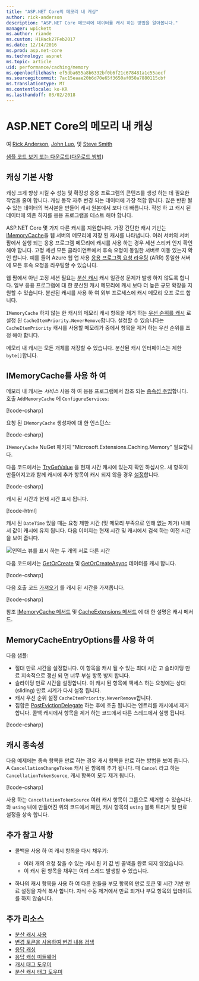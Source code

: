 ```yaml
---
title: "ASP.NET Core의 메모리 내 캐싱"
author: rick-anderson
description: "ASP.NET Core 메모리에 데이터를 캐시 하는 방법을 알아봅니다."
manager: wpickett
ms.author: riande
ms.custom: H1Hack27Feb2017
ms.date: 12/14/2016
ms.prod: asp.net-core
ms.technology: aspnet
ms.topic: article
uid: performance/caching/memory
ms.openlocfilehash: ef5dba655a8b6332bf0b6f21c678481a1c55aecf
ms.sourcegitcommit: 7ac15eaae20b6d70e65f3650af050a7880115cbf
ms.translationtype: MT
ms.contentlocale: ko-KR
ms.lasthandoff: 03/02/2018
---
```

# <a name="in-memory-caching-in-aspnet-core"></a>ASP.NET Core의 메모리 내 캐싱

여 [Rick Anderson](https://twitter.com/RickAndMSFT), [John Luo](https://github.com/JunTaoLuo), 및 [Steve Smith](https://ardalis.com/)

[샘플 코드 보기 또는 다운로드](https://github.com/aspnet/Docs/tree/master/aspnetcore/performance/caching/memory/sample)([다운로드 방법](xref:tutorials/index#how-to-download-a-sample))

## <a name="caching-basics"></a>캐싱 기본 사항

캐싱 크게 향상 시킬 수 성능 및 확장성 응용 프로그램의 콘텐츠를 생성 하는 데 필요한 작업을 줄여 합니다. 캐싱 동작 자주 변경 되는 데이터에 가장 적합 합니다. 많은 반환 될 수 있는 데이터의 복사본을 만들어 캐시 원본에서 보다 더 빠릅니다. 작성 하 고 캐시 된 데이터에 의존 하지를 응용 프로그램을 테스트 해야 합니다.

ASP.NET Core 몇 가지 다른 캐시를 지원합니다. 가장 간단한 캐시 기반는 [IMemoryCache](https://docs.microsoft.com/aspnet/core/api/microsoft.extensions.caching.memory.imemorycache)을 웹 서버의 메모리에 저장 된 캐시를 나타냅니다. 여러 서버의 서버 팜에서 실행 되는 응용 프로그램 메모리에 캐시를 사용 하는 경우 세션 스티커 인지 확인 해야 합니다. 고정 세션 모든 클라이언트에서 후속 요청이 동일한 서버로 이동 있는지 확인 합니다. 예를 들어 Azure 웹 앱 사용 [응용 프로그램 요청 라우팅](https://www.iis.net/learn/extensions/planning-for-arr) (ARR) 동일한 서버에 모든 후속 요청을 라우팅할 수 있습니다.

웹 팜에서 아닌 고정 세션 필요는 [분산 캐시](distributed.md) 캐시 일관성 문제가 발생 하지 않도록 합니다. 일부 응용 프로그램에 대 한 분산된 캐시 메모리에 캐시 보다 더 높은 규모 확장을 지원할 수 있습니다. 분산된 캐시를 사용 하 여 외부 프로세스에 캐시 메모리 오프 로드 합니다. 

`IMemoryCache` 하지 않는 한 캐시의 메모리 캐시 항목을 제거 하는 [우선 순위를 캐시](https://docs.microsoft.com/aspnet/core/api/microsoft.extensions.caching.memory.cacheitempriority) 로 설정 된 `CacheItemPriority.NeverRemove`합니다. 설정할 수 있습니다는 `CacheItemPriority` 캐시를 사용할 메모리가 중에서 항목을 제거 하는 우선 순위를 조정 해야 합니다.

메모리 내 캐시는 모든 개체를 저장할 수 있습니다. 분산된 캐시 인터페이스는 제한 `byte[]`합니다.

## <a name="using-imemorycache"></a>IMemoryCache를 사용 하 여

메모리 내 캐시는 *서비스* 사용 하 여 응용 프로그램에서 참조 되는 [종속성 주입](../../fundamentals/dependency-injection.md)합니다. 호출 `AddMemoryCache` 에 `ConfigureServices`:

[!code-csharp[](memory/sample/WebCache/Startup.cs?highlight=8)] 

요청 된 `IMemoryCache` 생성자에 대 한 인스턴스:

[!code-csharp[](memory/sample/WebCache/Controllers/HomeController.cs?name=snippet_ctor&highlight=3,5-999)] 

`IMemoryCache` NuGet 패키지 "Microsoft.Extensions.Caching.Memory" 필요합니다.

다음 코드에서는 [TryGetValue](https://docs.microsoft.com/aspnet/core/api/microsoft.extensions.caching.memory.imemorycache#Microsoft_Extensions_Caching_Memory_IMemoryCache_TryGetValue_System_Object_System_Object__) 을 현재 시간 캐시에 있는지 확인 하십시오. 새 항목이 만들어지고과 함께 캐시에 추가 항목이 캐시 되지 않을 경우 [설정](https://docs.microsoft.com/aspnet/core/api/microsoft.extensions.caching.memory.cacheextensions#Microsoft_Extensions_Caching_Memory_CacheExtensions_Set__1_Microsoft_Extensions_Caching_Memory_IMemoryCache_System_Object___0_)합니다.

[!code-csharp[](memory/sample/WebCache/Controllers/HomeController.cs?name=snippet1)]

캐시 된 시간과 현재 시간 표시 됩니다.

[!code-html[](memory/sample/WebCache/Views/Home/Cache.cshtml)]

캐시 된 `DateTime` 있을 때는 요청 제한 시간 (및 메모리 부족으로 인해 없는 제거) 내에서 값이 캐시에 유지 됩니다. 다음 이미지는 현재 시간 및 캐시에서 검색 하는 이전 시간을 보여 줍니다.

![인덱스 뷰를 표시 하는 두 개의 서로 다른 시간](memory/_static/time.png)

다음 코드에서는 [GetOrCreate](https://docs.microsoft.com/aspnet/core/api/microsoft.extensions.caching.memory.cacheextensions#Microsoft_Extensions_Caching_Memory_CacheExtensions_GetOrCreate__1_Microsoft_Extensions_Caching_Memory_IMemoryCache_System_Object_System_Func_Microsoft_Extensions_Caching_Memory_ICacheEntry___0__) 및 [GetOrCreateAsync](https://docs.microsoft.com/aspnet/core/api/microsoft.extensions.caching.memory.cacheextensions#Microsoft_Extensions_Caching_Memory_CacheExtensions_GetOrCreateAsync__1_Microsoft_Extensions_Caching_Memory_IMemoryCache_System_Object_System_Func_Microsoft_Extensions_Caching_Memory_ICacheEntry_System_Threading_Tasks_Task___0___) 데이터를 캐시 합니다. 

[!code-csharp[](memory/sample/WebCache/Controllers/HomeController.cs?name=snippet2&highlight=3-7,14-19)]

다음 호출 코드 [가져오기](https://docs.microsoft.com/aspnet/core/api/microsoft.extensions.caching.memory.cacheextensions#Microsoft_Extensions_Caching_Memory_CacheExtensions_Get__1_Microsoft_Extensions_Caching_Memory_IMemoryCache_System_Object_) 를 캐시 된 시간을 가져옵니다.

[!code-csharp[](memory/sample/WebCache/Controllers/HomeController.cs?name=snippet_gct)]

참조 [IMemoryCache 메서드](https://docs.microsoft.com/aspnet/core/api/microsoft.extensions.caching.memory.imemorycache) 및 [CacheExtensions 메서드](https://docs.microsoft.com/aspnet/core/api/microsoft.extensions.caching.memory.cacheextensions) 에 대 한 설명은 캐시 메서드.

## <a name="using-memorycacheentryoptions"></a>MemoryCacheEntryOptions를 사용 하 여

다음 샘플:

- 절대 만료 시간을 설정합니다. 이 항목을 캐시 될 수 있는 최대 시간 고 슬라이딩 만료 지속적으로 갱신 되 면 너무 부실 항목 방지 합니다.
- 슬라이딩 만료 시간을 설정합니다. 이 캐시 된 항목에 액세스 하는 요청에는 상대 (sliding) 만료 시계가 다시 설정 됩니다.
- 캐시 우선 순위 설정 `CacheItemPriority.NeverRemove`합니다. 
- 집합은 [PostEvictionDelegate](https://docs.microsoft.com/aspnet/core/api/microsoft.extensions.caching.memory.postevictiondelegate) 하는 후에 호출 됩니다는 엔트리를 캐시에서 제거 합니다. 콜백 캐시에서 항목을 제거 하는 코드에서 다른 스레드에서 실행 됩니다.

[!code-csharp[](memory/sample/WebCache/Controllers/HomeController.cs?name=snippet_et&highlight=14-20)]

## <a name="cache-dependencies"></a>캐시 종속성

다음 예제에는 종속 항목을 만료 하는 경우 캐시 항목을 만료 하는 방법을 보여 줍니다. A `CancellationChangeToken` 캐시 된 항목에 추가 됩니다. 때 `Cancel` 라고 하는 `CancellationTokenSource`, 캐시 항목이 모두 제거 됩니다. 

[!code-csharp[](memory/sample/WebCache/Controllers/HomeController.cs?name=snippet_ed)]

사용 하는 `CancellationTokenSource` 여러 캐시 항목이 그룹으로 제거할 수 있습니다. 와 `using` 내에 만들어진 위의 코드에서 패턴, 캐시 항목의 `using` 블록 트리거 및 만료 설정을 상속 합니다.

## <a name="additional-notes"></a>추가 참고 사항

- 콜백을 사용 하 여 캐시 항목을 다시 채우기:

  - 여러 개의 요청 찾을 수 있는 캐시 된 키 값 빈 콜백을 완료 되지 않았습니다. 
  - 이 캐시 된 항목을 채우는 여러 스레드 발생할 수 있습니다.

- 하나의 캐시 항목을 사용 하 여 다른 만들을 부모 항목의 만료 토큰 및 시간 기반 만료 설정을 자식 복사 합니다. 자식 수동 제거에서 만료 되거나 부모 항목의 업데이트를 하지 않습니다.

## <a name="additional-resources"></a>추가 리소스

* [분산 캐시 사용](xref:performance/caching/distributed)
* [변경 토큰을 사용하여 변경 내용 검색](xref:fundamentals/primitives/change-tokens)
* [응답 캐싱](xref:performance/caching/response)
* [응답 캐싱 미들웨어](xref:performance/caching/middleware)
* [캐시 태그 도우미](xref:mvc/views/tag-helpers/builtin-th/cache-tag-helper)
* [분산 캐시 태그 도우미](xref:mvc/views/tag-helpers/builtin-th/distributed-cache-tag-helper)

